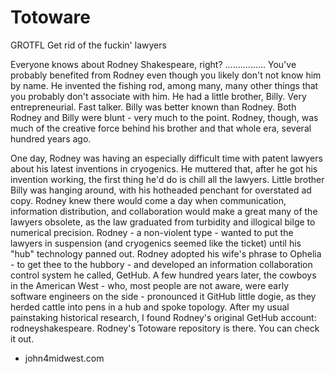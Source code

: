 # Totoware
GROTFL Get rid of the fuckin' lawyers

Everyone knows about Rodney Shakespeare, right? ................ 
You've probably benefited from Rodney even though you likely don't not know him by name.  He invented the fishing rod, among many, many other things that you probably don't associate with him.  He had a little brother, Billy.  Very entrepreneurial.  Fast talker.  Billy was better known than Rodney.  Both Rodney and Billy were blunt - very much to the point.  Rodney, though, was much of the creative force behind his brother and that whole era, several hundred years ago. 

One day, Rodney was having an especially difficult time with patent lawyers about his latest inventions  in cryogenics.  He muttered that, after he got his invention working, the first thing he'd do is chill all the lawyers.  Little brother Billy was hanging around, with his hotheaded penchant for overstated ad copy.  Rodney knew there would come a day when communication, information distribution, and collaboration would make a great many of the lawyers obsolete, as the law graduated from turbidity and illogical bilge to numerical precision.  Rodney - a non-violent type - wanted to put the lawyers in suspension (and cryogenics seemed like the ticket) until his "hub" technology panned out.  Rodney adopted his wife's phrase to Ophelia - to get thee to the hubbory - and developed an information collaboration control system he called, GetHub.  A few hundred years later, the cowboys in the American West - who, most people are not aware, were early software engineers on the side - pronounced it GitHub little dogie, as they herded cattle into pens in a hub and spoke topology.  After my usual painstaking historical research, I found Rodney's original GetHub account: rodneyshakespeare.  Rodney's Totoware repository is there.  You can check it out.    

- john4midwest.com
